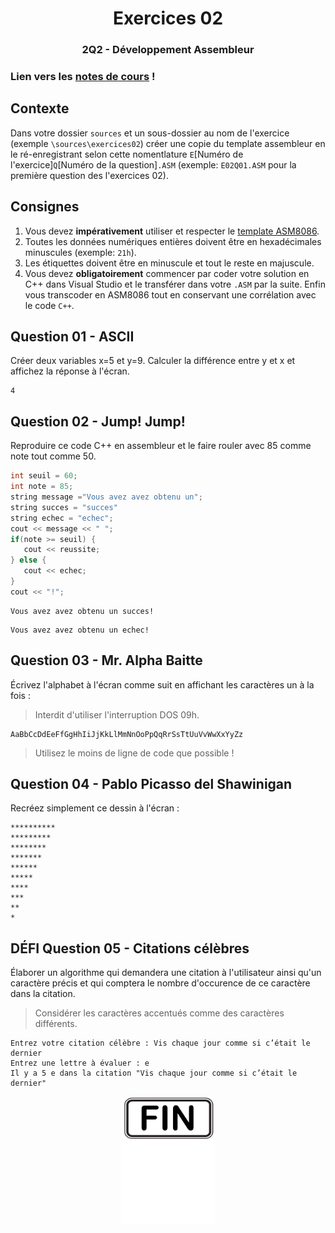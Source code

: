 <h1 align="Center">Exercices 02</h1>
<h3 align="Center">2Q2 - Développement Assembleur</h3>

### Lien vers les [notes de cours](https://slides.com/hkoncept/2q2-02?token=f6QnjBgl) !

## Contexte

Dans votre dossier `sources` et un sous-dossier au nom de l'exercice (exemple `\sources\exercices02`) créer une copie du template assembleur en le ré-enregistrant selon cette nomentlature `E`[Numéro de l'exercice]`Q`[Numéro de la question]`.ASM` (exemple: `E02Q01.ASM` pour la première question des l'exercices 02).

## Consignes

1. Vous devez **impérativement** utiliser et respecter le [template ASM8086](cshawi.info/bin/2q2/_TEMPLATE.ASM).
2. Toutes les données numériques entières doivent être en hexadécimales minuscules (exemple: `21h`).
3. Les étiquettes doivent être en minuscule et tout le reste en majuscule.
4. Vous devez **obligatoirement** commencer par coder votre solution en C++ dans Visual Studio et le transférer dans votre `.ASM` par la suite. Enfin vous transcoder en ASM8086 tout en conservant une corrélation avec le code `C++`.

## Question 01 - ASCII

Créer deux variables x=5 et y=9. Calculer la différence entre y et x et affichez la réponse à l'écran.

```plaintext
4
```

## Question 02 - Jump! Jump!

Reproduire ce code C++ en assembleur et le faire rouler avec 85 comme note tout comme 50.

```cpp
int seuil = 60;
int note = 85;
string message ="Vous avez avez obtenu un";
string succes = "succes"
string echec = "echec";
cout << message << " ";
if(note >= seuil) {
   cout << reussite;
} else {
   cout << echec;
}
cout << "!";
```

```plaintext
Vous avez avez obtenu un succes!
```

```plaintext
Vous avez avez obtenu un echec!
```

## Question 03 - Mr. Alpha Baitte

Écrivez l'alphabet à l'écran comme suit en affichant les caractères un à la fois :

> Interdit d'utiliser l'interruption DOS 09h.

```plaintext
AaBbCcDdEeFfGgHhIiJjKkLlMmNnOoPpQqRrSsTtUuVvWwXxYyZz
```

> Utilisez le moins de ligne de code que possible !

## Question 04 - Pablo Picasso del Shawinigan

Recréez simplement ce dessin à l'écran :

```plaintext
**********
*********
********
*******
******
*****
****
***
**
*
```

## DÉFI Question 05 - Citations célèbres

Élaborer un algorithme qui demandera une citation à l'utilisateur ainsi qu'un caractère précis et qui comptera le nombre d'occurence de ce caractère dans la citation.

> Considérer les caractères accentués comme des caractères différents.

```plaintext
Entrez votre citation célèbre : Vis chaque jour comme si c’était le dernier
Entrez une lettre à évaluer : e
Il y a 5 e dans la citation "Vis chaque jour comme si c’était le dernier"
```

<p align="Center"><img src="./images/end.png" alt="drawing" width="150"/></p>

